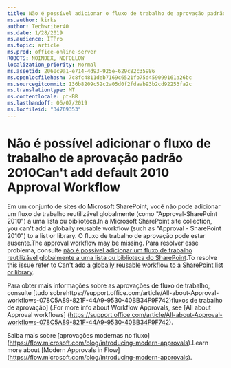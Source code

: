 ```yaml
---
title: Não é possível adicionar o fluxo de trabalho de aprovação padrão 2010
ms.author: kirks
author: Techwriter40
ms.date: 1/28/2019
ms.audience: ITPro
ms.topic: article
ms.prod: office-online-server
ROBOTS: NOINDEX, NOFOLLOW
localization_priority: Normal
ms.assetid: 2060c9a1-e714-4d93-925e-629c82c35986
ms.openlocfilehash: 7c8fc4811deb7169c6521fb75d459099161a26bc
ms.sourcegitcommit: 136b8209c52c2a05d0f2fdaab93b2cd92253fa2c
ms.translationtype: MT
ms.contentlocale: pt-BR
ms.lasthandoff: 06/07/2019
ms.locfileid: "34769353"
---
```

# <a name="cant-add-default-2010-approval-workflow"></a><span data-ttu-id="95cc4-102">Não é possível adicionar o fluxo de trabalho de aprovação padrão 2010</span><span class="sxs-lookup"><span data-stu-id="95cc4-102">Can't add default 2010 Approval Workflow</span></span>

<span data-ttu-id="95cc4-103">Em um conjunto de sites do Microsoft SharePoint, você não pode adicionar um fluxo de trabalho reutilizável globalmente (como "Approval-SharePoint 2010") a uma lista ou biblioteca.</span><span class="sxs-lookup"><span data-stu-id="95cc4-103">In a Microsoft SharePoint site collection, you can't add a globally reusable workflow (such as "Approval - SharePoint 2010") to a list or library.</span></span> <span data-ttu-id="95cc4-104">O fluxo de trabalho de aprovação pode estar ausente.</span><span class="sxs-lookup"><span data-stu-id="95cc4-104">The approval workflow may be missing.</span></span> <span data-ttu-id="95cc4-105">Para resolver esse problema, consulte [não é possível adicionar um fluxo de trabalho reutilizável globalmente a uma lista ou biblioteca do SharePoint](https://support.microsoft.com/help/4467263/sharepoint-designer-2013-shows-empty-wfpub-library).</span><span class="sxs-lookup"><span data-stu-id="95cc4-105">To resolve this issue refer to [Can't add a globally reusable workflow to a SharePoint list or library](https://support.microsoft.com/help/4467263/sharepoint-designer-2013-shows-empty-wfpub-library).</span></span> 

<span data-ttu-id="95cc4-106">Para obter mais informações sobre as aprovações de fluxo de trabalho, consulte [tudo sobrehttps://support.office.com/article/All-about-Approval-workflows-078C5A89-821F-44A9-9530-40BB34F9F742)fluxos de trabalho de aprovação] (.</span><span class="sxs-lookup"><span data-stu-id="95cc4-106">For more info about Workflow Approvals, see [All about Approval workflows] (https://support.office.com/article/All-about-Approval-workflows-078C5A89-821F-44A9-9530-40BB34F9F742).</span></span> 
 
<span data-ttu-id="95cc4-107">Saiba mais sobre [aprovações modernas no fluxo] (https://flow.microsoft.com/blog/introducing-modern-approvals).</span><span class="sxs-lookup"><span data-stu-id="95cc4-107">Learn more about [Modern Approvals in Flow] (https://flow.microsoft.com/blog/introducing-modern-approvals).</span></span> 
  